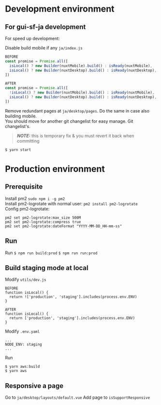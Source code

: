 # Development environment
## For gui-sf-ja development
For speed up development:

Disable build mobile if any `ja/index.js`
```js
BEFORE
const promise = Promise.all([
  isLocal() ? new Builder(nuxtMobile).build() : isReady(nuxtMobile),
  isLocal() ? new Builder(nuxtDesktop).build() : isReady(nuxtDesktop),
])

AFTER
const promise = Promise.all([
  !isLocal() ? new Builder(nuxtMobile).build() : isReady(nuxtMobile),
  isLocal() ? new Builder(nuxtDesktop).build() : isReady(nuxtDesktop),
])
```

Remove redundant pages at `ja/desktop/pages`. Do the same in case also building mobile.\
You should move for another git changelist for easy manage. Git changelist's.

> **_NOTE:_**  this is temporary fix & you must revert it back when committing

```
$ yarn start
```

# Production environment
## Prerequisite
Install pm2 `sudo npm i -g pm2`\
Install pm2-logrotate with normal user: `pm2 install pm2-logrotate`\
Config pm2-logrotate:
```
pm2 set pm2-logrotate:max_size 500M
pm2 set pm2-logrotate:compress true
pm2 set pm2-logrotate:dateFormat "YYYY-MM-DD_HH-mm-ss"
```
## Run
Run `$ npm run build:prod`
`$ npm run run:prod`

## Build staging mode at local
Modify `utils/dev.js`

```
BEFORE
function isLocal() {
  return !['production', 'staging'].includes(process.env.ENV)
}

AFTER
function isLocal() {
  return ['production', 'staging'].includes(process.env.ENV)
}
```

Modify `.env.yaml`

```
...
NODE_ENV: staging
...
```

Run
```
$ yarn aws:build
$ yarn aws
```

## Responsive a page

Go to `ja/desktop/layouts/default.vue`
Add page to `isSupportResponsive`
